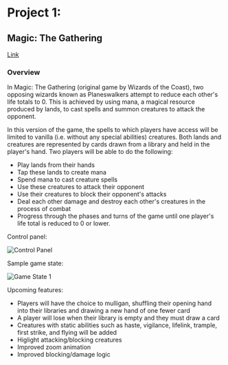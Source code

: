# Project 1:
## Magic: The Gathering

[Link](https://lehmanbrother.github.io/GA-WDI-Project-1/)

### Overview
In Magic: The Gathering (original game by Wizards of the Coast), two opposing wizards known as Planeswalkers attempt to reduce each other's life totals to 0. This is achieved by using mana, a magical resource produced by lands, to cast spells and summon creatures to attack the opponent.

In this version of the game, the spells to which players have access will be limited to vanilla (i.e. without any special abilities) creatures. Both lands and creatures are represented by cards drawn from a library and held in the player's hand. Two players will be able to do the following:
* Play lands from their hands
* Tap these lands to create mana
* Spend mana to cast creature spells
* Use these creatures to attack their opponent
* Use their creatures to block their opponent's attacks
* Deal each other damage and destroy each other's creatures in the process of combat
* Progress through the phases and turns of the game until one player's life total is reduced to 0 or lower. 

Control panel:

![Control Panel](https://i.imgur.com/ZQaTO0p.png)

Sample game state:

![Game State 1](https://i.imgur.com/GBNcXDR.png)

Upcoming features:
* Players will have the choice to mulligan, shuffling their opening hand into their libraries and drawing a new hand of one fewer card
* A player will lose when their library is empty and they must draw a card
* Creatures with static abilities such as haste, vigilance, lifelink, trample, first strike, and flying will be added
* Higlight attacking/blocking creatures
* Improved zoom animation
* Improved blocking/damage logic
